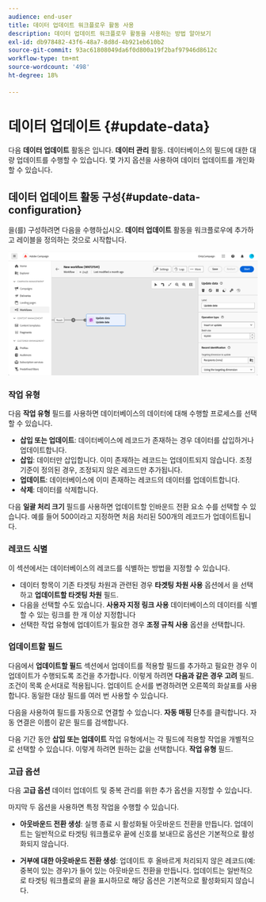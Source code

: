 ```yaml
---
audience: end-user
title: 데이터 업데이트 워크플로우 활동 사용
description: 데이터 업데이트 워크플로우 활동을 사용하는 방법 알아보기
exl-id: db978482-43f6-48a7-8d8d-4b921eb610b2
source-git-commit: 93ac61808049da6f0d800a19f2baf97946d8612c
workflow-type: tm+mt
source-wordcount: '498'
ht-degree: 18%

---
```


# 데이터 업데이트 {#update-data}

다음 **데이터 업데이트** 활동은 입니다. **데이터 관리** 활동. 데이터베이스의 필드에 대한 대량 업데이트를 수행할 수 있습니다. 몇 가지 옵션을 사용하여 데이터 업데이트를 개인화할 수 있습니다.

<!--
The **Operation type** field lets you choose the process to be carried out on the data in the database. Select the first option to add data or update (it if it has already been added). You can also only add data, only update data, or delete data. Select the **Update and merge collections** to select a primary record to link duplicates to, and delete those duplicates safely

Specify how to identify the records in the database: if data relate to an existing targeting dimension, select the **Using the targeting dimension** option and select the targeting dimension and fields to update. Otherwise, specify one or more custom links to identify the data in the database, or direct use of reconciliation keys.

Select the fields to update and reconciliation settings. You can use the **Auto-mapping** option to automatically identify the fields to be updated.

The **Advanced options** section let you specify additional settings to manage data and duplicates.

Toggle the **Generate an outbound transition** option to add an outbound transition that will be activated at the end of the execution of the **Update data** activity. The update generally marks the end of a targeting workflow and therefore the option is not activated by default.

Toggle the **Generate an outbound transition for rejects** option to add an outbound transition containing records that have not been correctly processed after the update (for example if there is a duplicate). The update generally marks the end of a targeting workflow and therefore the option is not activated by default.
-->

## 데이터 업데이트 활동 구성{#update-data-configuration}

을(를) 구성하려면 다음을 수행하십시오. **데이터 업데이트** 활동을 워크플로우에 추가하고 레이블을 정의하는 것으로 시작합니다.

![](../assets/workflow-update-data.png)

### 작업 유형

다음 **작업 유형** 필드를 사용하면 데이터베이스의 데이터에 대해 수행할 프로세스를 선택할 수 있습니다.

* **삽입 또는 업데이트**: 데이터베이스에 레코드가 존재하는 경우 데이터를 삽입하거나 업데이트합니다.
* **삽입**: 데이터만 삽입합니다. 이미 존재하는 레코드는 업데이트되지 않습니다. 조정 기준이 정의된 경우, 조정되지 않은 레코드만 추가됩니다.
* **업데이트**: 데이터베이스에 이미 존재하는 레코드의 데이터를 업데이트합니다.
* **삭제**: 데이터를 삭제합니다.

다음 **일괄 처리 크기** 필드를 사용하면 업데이트할 인바운드 전환 요소 수를 선택할 수 있습니다. 예를 들어 500이라고 지정하면 처음 처리된 500개의 레코드가 업데이트됩니다.

### 레코드 식별

이 섹션에서는 데이터베이스의 레코드를 식별하는 방법을 지정할 수 있습니다.

* 데이터 항목이 기존 타겟팅 차원과 관련된 경우 **타겟팅 차원 사용** 옵션에서 을 선택하고 **업데이트할 타겟팅 차원** 필드.
* 다음을 선택할 수도 있습니다. **사용자 지정 링크 사용** 데이터베이스의 데이터를 식별할 수 있는 링크를 한 개 이상 지정합니다
* 선택한 작업 유형에 업데이트가 필요한 경우 **조정 규칙 사용** 옵션을 선택합니다.

### 업데이트할 필드

다음에서 **업데이트할 필드** 섹션에서 업데이트를 적용할 필드를 추가하고 필요한 경우 이 업데이트가 수행되도록 조건을 추가합니다. 이렇게 하려면 **다음과 같은 경우 고려** 필드. 조건이 목록 순서대로 적용됩니다. 업데이트 순서를 변경하려면 오른쪽의 화살표를 사용합니다. 동일한 대상 필드를 여러 번 사용할 수 있습니다.

다음을 사용하여 필드를 자동으로 연결할 수 있습니다. **자동 매핑** 단추를 클릭합니다. 자동 연결은 이름이 같은 필드를 검색합니다.

다음 기간 동안 **삽입 또는 업데이트** 작업 유형에서는 각 필드에 적용할 작업을 개별적으로 선택할 수 있습니다. 이렇게 하려면 원하는 값을 선택합니다. **작업 유형** 필드.

### 고급 옵션

다음 **고급 옵션** 데이터 업데이트 및 중복 관리를 위한 추가 옵션을 지정할 수 있습니다.

<!--
* **Disable automatic key management**
* **Disable audit**
* **Empty the destination value if the source value is empty**
* **Update all columns with matching names**
* **Ignore records which concern the same target**: only the first in the list of expressions will be considered
-->

마지막 두 옵션을 사용하면 특정 작업을 수행할 수 있습니다.

* **아웃바운드 전환 생성**: 실행 종료 시 활성화될 아웃바운드 전환을 만듭니다. 업데이트는 일반적으로 타겟팅 워크플로우 끝에 신호를 보내므로 옵션은 기본적으로 활성화되지 않습니다.

* **거부에 대한 아웃바운드 전환 생성**: 업데이트 후 올바르게 처리되지 않은 레코드(예: 중복이 있는 경우)가 들어 있는 아웃바운드 전환을 만듭니다. 업데이트는 일반적으로 타겟팅 워크플로의 끝을 표시하므로 해당 옵션은 기본적으로 활성화되지 않습니다.
